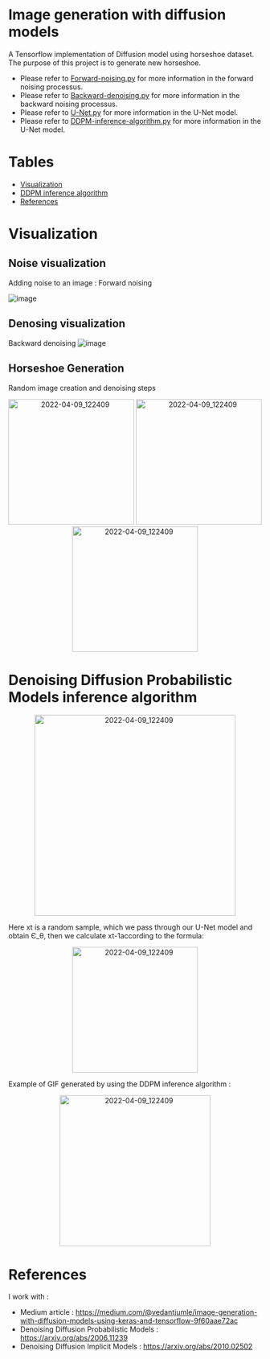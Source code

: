 # Image generation with diffusion models
A Tensorflow implementation of Diffusion model using horseshoe dataset. The purpose of this project is to generate new horseshoe. 
- Please refer to [Forward-noising.py](Forward-noising.py) for more information in the forward noising processus.
- Please refer to [Backward-denoising.py](Diffusion-model/Backward-denoising.py) for more information in the backward noising processus.
- Please refer to [U-Net.py](Diffusion-model/U-Net.py) for more information in the U-Net model.
- Please refer to [DDPM-inference-algorithm.py](Diffusion-model/DDPM-inference-algorithm.py) for more information in the U-Net model.

# Tables
- [Visualization](#visualization)
- [DDPM inference algorithm](#ddpm-inference-algorithm)
- [References](#references)


# Visualization

## Noise visualization
Adding noise to an image : Forward noising

![image](https://user-images.githubusercontent.com/98736513/229776242-b4aeb7c0-72be-4d5d-9204-738e6ce94a5e.png)

## Denosing visualization
Backward denoising
![image](https://user-images.githubusercontent.com/98736513/229785108-c5148a6f-d9f3-495c-ab84-63f023eb6a4a.png)


## Horseshoe Generation 
Random image creation and denoising steps
<p align="center">
<img width="250" alt="2022-04-09_122409" src="https://user-images.githubusercontent.com/98736513/229776537-0a3b8490-34f5-47d3-982d-cff0acd7c738.gif">
<img width="250" alt="2022-04-09_122409" src="https://user-images.githubusercontent.com/98736513/229782535-b1cde1a3-e5a1-400b-be73-0e0d574add04.gif">
<img width="250" alt="2022-04-09_122409" src="https://user-images.githubusercontent.com/98736513/229782868-a7cb0d79-d4b4-4313-a889-853649b1a411.gif">
</p>


# Denoising Diffusion Probabilistic Models inference algorithm

<p align="center">
<img width="400" alt="2022-04-09_122409" src="https://user-images.githubusercontent.com/98736513/232741869-d908aa01-a860-44b4-9891-d794a59e473c.png">
</p>

Here xt is a random sample, which we pass through our U-Net model and obtain Є_θ, then we calculate xt-1according to the formula:

<p align="center">
<img width="250" alt="2022-04-09_122409" src="https://user-images.githubusercontent.com/98736513/232742651-db5b755b-6aa0-4e71-aa23-9472c7a81f56.png">
</p>

Example of GIF generated by using the DDPM inference algorithm :

<p align="center">
<img width="300" alt="2022-04-09_122409" src="https://user-images.githubusercontent.com/98736513/229776537-0a3b8490-34f5-47d3-982d-cff0acd7c738.gif">
</p>

# References
I work with :
- Medium article : https://medium.com/@vedantjumle/image-generation-with-diffusion-models-using-keras-and-tensorflow-9f60aae72ac
- Denoising Diffusion Probabilistic Models : https://arxiv.org/abs/2006.11239
- Denoising Diffusion Implicit Models : https://arxiv.org/abs/2010.02502
